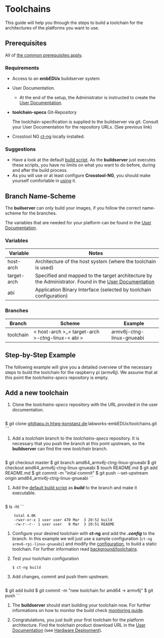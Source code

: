 # Toolchains
This guide will help you through the steps to build a toolchain for the
architectures of the platforms you want to use.

## Prerequisites
All of [the common prerequisites apply](../../usage/usage.md#Prerequisites).

### Requirements
* Access to an **embEDUx** buildserver system
* User Documentation.
    * At the end of the setup, the Administrator is instructed to create the
      [User Documentation](user-documentation.md).

* **toolchain-specs** Git-Repository
  
    The toolchain-specification is supplied to the buildserver via git. Consult
    your User Documentation for the repository URLs. (See previous link)

* Crosstool NG [ct-ng](http://crosstool-ng.org/) locally installed.

### Suggestions
* Have a look at the default [build script](setup/post-install/toolchains/default/toolchain_build). As
  the **buildserver** just executes these scripts, you have no limits on what
  you want to do before, during and after the build process.
* As you will use or at least configure **Crosstool-NG**, you should make
  yourself comfortable in [using](http://crosstool-ng.org/#download_and_usage)
  it.

## Branch Name-Scheme
The **builserver** can only build your images, if you follow the correct
name-scheme for the branches.

The variables that are needed for your platform can be found in the [User
Documentation](user-documentation.md).

### Variables

Variable | Notes
--- | ---
host-arch | Architecture of the host system (where the toolchain is used)
target-arch | Specified and mapped to the target architecture by the Administrator. Found in the [User Documentation](user-documentation.md)
abi | Application Binary Interface (selected by toolchain configuration)

### Branches

Branch | Scheme | Example
--- | --- | ---
toolchain | < host-arch \>\_< target-arch \>-ctng-linux-< abi \> | armv6j-ctng-linux-gnueabi 

## Step-by-Step Example
The following example will give you a detailed overview of the necessary steps
to build the toolchain for the raspberry pi (armv6j). We assume that at this point the
*toolchains-specs* repository is empty.

## Add a new toolchain

1. Clone the *toolchains-specs* repository with the URL provided in the user documentation.
  
    ```
$ git clone git@apu.in.htwg-konstanz.de:labworks-embEDUx/toolchains.git
    ```
 
1. Add a *toolchain* branch to the *toolchains-specs* repository. It is necessary that you
   push the branch at this point upstream, so the **buildserver** can find the
   new *toolchain* branch.
   
    ```
$ git checkout master
$ git branch amd64_armv6j-ctng-linux-gnueabi
$ git checkout amd64_armv6j-ctng-linux-gnueabi 
$ touch README.md
$ git add README.md
$ git commit -m "inital commit"
$ git push --set-upstream origin amd64_armv6j-ctng-linux-gnueabi
    ```

1. Add the [default build script](setup/post-install/toolchains/default/toolchain_build) as
   ***build*** to the branch and make it executable.
   
    ```
$ ls -hl
    ```

        total 4.0K
        -rwxr-xr-x 1 user user 470 Mar  3 20:52 build
        -rw-r--r-- 1 user user   0 Mar  3 20:51 README

1. Configure your desired toolchain with **ct-ng** and add the ***.config*** to
   the branch. In this example we will just use a sample configuration (`ct-ng armv6-rpi-linux-gnueabi`)
   and modify the [configuration](usage/toolchains/default/.config), to build a
   static toolchain. For further information read
   [background/toolchains](../../background/implementation/toolchain.md).

1. Test your toolchain configuration
  
    ```
   $ ct-ng build
    ```

1. Add changes, commit and push them upstream. 
   
    ```
$ git add build
$ git commit -m "new toolchain for amd64 -> armv6j"
$ git push 
    ```

1. The **buildserver** should start building your toolchain now. For further
   informations on how to monitor the build check [monitoring
   guide](../../usage/common/build-monitoring.md).

1. Congratulations, you just built your first toolchain for the platform
   architecture. Find the toolchain product download URL in the [User
   Documentation](user-documentation.md) (see [Hardware
   Deployment](../../usage/usage.md#hardware-deployment)).

